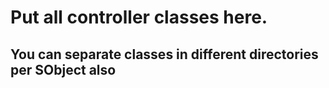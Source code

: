 # Put all controller classes here.
## You can separate classes in different directories per SObject also